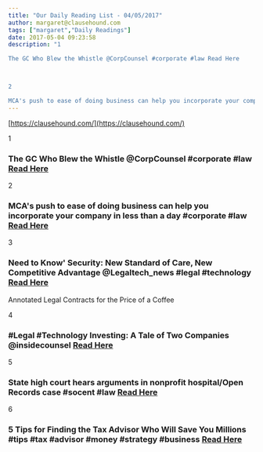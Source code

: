 ```yaml
---
title: "Our Daily Reading List - 04/05/2017"
author: margaret@clausehound.com
tags: ["margaret","Daily Readings"]
date: 2017-05-04 09:23:58
description: "1

The GC Who Blew the Whistle @CorpCounsel #corporate #law Read Here



2

MCA's push to ease of doing business can help you incorporate your company in less than a day #corporate #law Read Here..."
---
```


[https://clausehound.com/](https://clausehound.com/)

1

### The GC Who Blew the Whistle @CorpCounsel #corporate #law [Read Here](https://goo.gl/sfT76z)

2

### MCA's push to ease of doing business can help you incorporate your company in less than a day #corporate #law [Read Here](https://goo.gl/CfVk92)

3

### Need to Know' Security: New Standard of Care, New Competitive Advantage @Legaltech_news #legal #technology  [Read Here](https://goo.gl/KSFhV0)

Annotated Legal Contracts
for the Price of a Coffee

4

### #Legal #Technology Investing: A Tale of Two Companies @insidecounsel [Read Here](https://goo.gl/wu1l4W)

5

### State high court hears arguments in nonprofit hospital/Open Records case #socent #law [Read Here](https://goo.gl/839YiI)

6

### 5 Tips for Finding the Tax Advisor Who Will Save You Millions #tips #tax #advisor #money #strategy #business [Read Here](https://www.entrepreneur.com/article/292206)